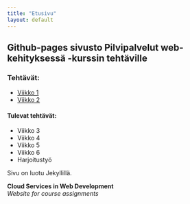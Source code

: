 ```yaml
---
title: "Etusivu"
layout: default
---
```



## Github-pages sivusto Pilvipalvelut web-kehityksessä -kurssin tehtäville

### Tehtävät:
- [Viikko 1](./wk1/index.html)
- [Viikko 2](./wk2/week2.md)

#### Tulevat tehtävät:
- Viikko 3
- Viikko 4
- Viikko 5
- Viikko 6
- Harjoitustyö


Sivu on luotu Jekyllillä.


**Cloud Services in Web Development**  
*Website for course assignments*